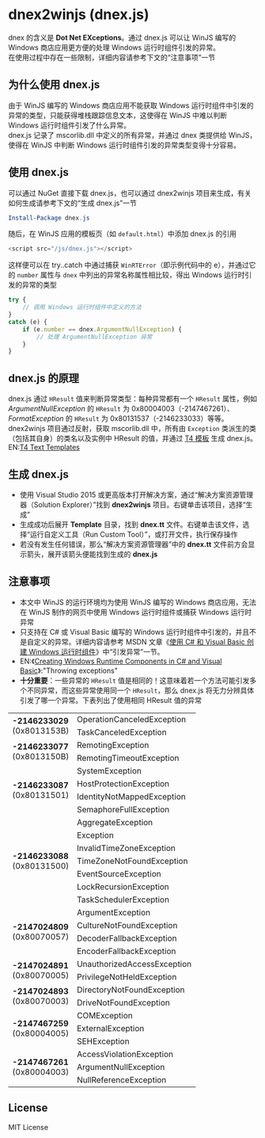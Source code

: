 # dnex2winjs (dnex.js)
dnex 的含义是 **Dot Net EXceptions**。通过 dnex.js 可以让 WinJS 编写的 Windows 商店应用更方便的处理 Windows 运行时组件引发的异常。<br />
在使用过程中存在一些限制，详细内容请参考下文的“注意事项”一节

## 为什么使用 dnex.js
由于 WinJS 编写的 Windows 商店应用不能获取 Windows 运行时组件中引发的异常的类型，只能获得堆栈跟踪信息文本，这使得在 WinJS 中难以判断 Windows 运行时组件引发了什么异常。<br />
dnex.js 记录了 mscorlib.dll 中定义的所有异常，并通过 dnex 类提供给 WinJS，使得在 WinJS 中判断 Windows 运行时组件引发的异常类型变得十分容易。

## 使用 dnex.js
可以通过 NuGet 直接下载 dnex.js，也可以通过 dnex2winjs 项目来生成，有关如何生成请参考下文的“生成 dnex.js”一节
```powershell
Install-Package dnex.js
```

随后，在 WinJS 应用的模板页（如 `default.html`）中添加 dnex.js 的引用
```javascript
<script src="/js/dnex.js"></script>
```

这样便可以在 try..catch 中通过捕获 `WinRTError`（即示例代码中的 e），并通过它的 `number` 属性与 `dnex` 中列出的异常名称属性相比较，得出 Windows 运行时引发的异常的类型
```javascript
try {
    // 调用 Windows 运行时组件中定义的方法
}
catch (e) {
    if (e.number == dnex.ArgumentNullException) {
        // 处理 ArgumentNullException 异常
    }
}
```

## dnex.js 的原理
dnex.js 通过 `HResult` 值来判断异常类型：每种异常都有一个 `HResult` 属性，例如 *ArgumentNullException* 的 `HResult` 为 0x80004003（-2147467261）、*FormatException* 的 `HResult` 为 0x80131537（-2146233033）等等。<br />
dnex2winjs 项目通过反射，获取 mscorlib.dll 中，所有由 `Exception` 类派生的类（包括其自身）的类名以及实例中 HResult 的值，并通过 [T4 模板](https://msdn.microsoft.com/zh-cn/library/bb126445.aspx) 生成 dnex.js。<br />
EN:[T4 Text Templates](https://msdn.microsoft.com/en-us/library/bb126445.aspx)

## 生成 dnex.js
* 使用 Visual Studio 2015 或更高版本打开解决方案，通过“解决方案资源管理器（Solution Explorer）”找到 **dnex2winjs** 项目。右键单击该项目，选择“生成”
* 生成成功后展开 **Template** 目录，找到 **dnex.tt** 文件。右键单击该文件，选择“运行自定义工具（Run Custom Tool）”，或打开文件，执行保存操作
* 若没有发生任何错误，那么“解决方案资源管理器”中的 **dnex.tt** 文件前方会显示箭头，展开该箭头便能找到生成的 **dnex.js**

## 注意事项
* 本文中 WinJS 的运行环境均为使用 WinJS 编写的 Windows 商店应用，无法在 WinJS 制作的网页中使用 Windows 运行时组件或捕获 Windows 运行时异常
* 只支持在 C# 或 Visual Basic 编写的 Windows 运行时组件中引发的，并且不是自定义的异常。详细内容请参考 MSDN 文章《[使用 C# 和 Visual Basic 创建 Windows 运行时组件](https://msdn.microsoft.com/zh-cn/library/windows/apps/xaml/mt609005.aspx)》中“引发异常”一节。<br />
* EN:《[Creating Windows Runtime Components in C# and Visual Basic](https://msdn.microsoft.com/en-us/windows/uwp/winrt-components/creating-windows-runtime-components-in-csharp-and-visual-basic)》:"Throwing exceptions"
* **十分重要**：一些异常的 `HResult` 值是相同的！这意味着若一个方法可能引发多个不同异常，而这些异常使用同一个 `HResult`，那么 dnex.js 将无力分辨具体引发了哪一个异常。下表列出了使用相同 HResult 值的异常
<table>
		<tr>
			<td rowspan="2">
				<b>-2146233029</b><br />
				(0x8013153B)
			</td>
			<td>OperationCanceledException</td>
		</tr>
		<tr>
			<td>TaskCanceledException</td>
		</tr>
		<tr>
			<td rowspan="2">
				<b>-2146233077</b><br />
				(0x8013150B)
			</td>
			<td>RemotingException</td>
		</tr>
		<tr>
			<td>RemotingTimeoutException</td>
		</tr>
		<tr>
			<td rowspan="4">
				<b>-2146233087</b><br />
				(0x80131501)
			</td>
			<td>SystemException</td>
		</tr>
		<tr>
			<td>HostProtectionException</td>
		</tr>
		<tr>
			<td>IdentityNotMappedException</td>
		</tr>
		<tr>
			<td>SemaphoreFullException</td>
		</tr>
		<tr>
			<td rowspan="7">
				<b>-2146233088</b><br />
				(0x80131500)
			</td>
			<td>AggregateException</td>
		</tr>
		<tr>
			<td>Exception</td>
		</tr>
		<tr>
			<td>InvalidTimeZoneException</td>
		</tr>
		<tr>
			<td>TimeZoneNotFoundException</td>
		</tr>
		<tr>
			<td>EventSourceException</td>
		</tr>
		<tr>
			<td>LockRecursionException</td>
		</tr>
		<tr>
			<td>TaskSchedulerException</td>
		</tr>
		<tr>
			<td rowspan="4">
				<b>-2147024809</b><br />
				(0x80070057)
			</td>
			<td>ArgumentException</td>
		</tr>
		<tr>
			<td>CultureNotFoundException</td>
		</tr>
		<tr>
			<td>DecoderFallbackException</td>
		</tr>
		<tr>
			<td>EncoderFallbackException</td>
		</tr>
		<tr>
			<td rowspan="2">
				<b>-2147024891</b><br />
				(0x80070005)
			</td>
			<td>UnauthorizedAccessException</td>
		</tr>
		<tr>
			<td>PrivilegeNotHeldException</td>
		</tr>
		<tr>
			<td rowspan="2">
				<b>-2147024893</b><br />
				(0x80070003)
			</td>
			<td>DirectoryNotFoundException</td>
		</tr>
		<tr>
			<td>DriveNotFoundException</td>
		</tr>
		<tr>
			<td rowspan="3">
				<b>-2147467259</b><br />
				(0x80004005)
			</td>
			<td>COMException</td>
		</tr>
		<tr>
			<td>ExternalException</td>
		</tr>
		<tr>
			<td>SEHException</td>
		</tr>
		<tr>
			<td rowspan="3">
				<b>-2147467261</b><br />
				(0x80004003)
			</td>
			<td>AccessViolationException</td>
		</tr>
		<tr>
			<td>ArgumentNullException</td>
		</tr>
		<tr>
			<td>NullReferenceException</td>
		</tr>
</table>

## License
MIT License
